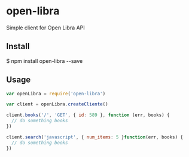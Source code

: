 # open-libra

Simple client for Open Libra API

## Install

$ npm install open-libra --save

## Usage

``` js
var openLibra = require('open-libra')

var client = openLibra.createCliente()

client.books('/', 'GET', { id: 589 }, function (err, books) {
  // do something books
})

client.search('javascript', { num_items: 5 }function(err, books) {
  // do something books
})
```
